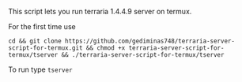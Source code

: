 This script lets you run terraria 1.4.4.9 server on termux.


For the first time use

``` cd && git clone https://github.com/gediminas748/terraria-server-script-for-termux.git && chmod +x terraria-server-script-for-termux/tserver && ./terraria-server-script-for-termux/tserver  ```

To run type 
``` tserver  ```
